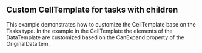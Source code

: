## Custom CellTemplate for tasks with children
This example demonstrates how to customize the CellTemplate base on the Tasks type. In the example in the CellTemplate the elements of the DataTemplate are customized based on the CanExpand property of the OriginalDataItem.

[//]: <keywords:customize, canexpand, dataitem>
